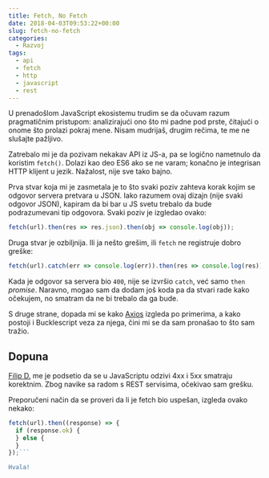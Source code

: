 ```yaml
---
title: Fetch, No Fetch
date: 2018-04-03T09:53:22+00:00
slug: fetch-no-fetch
categories:
  - Razvoj
tags:
  - api
  - fetch
  - http
  - javascript
  - rest
---
```


U prenadošlom JavaScript ekosistemu trudim se da očuvam razum pragmatičnim pristupom: analizirajući ono što mi padne pod prste, čitajući o onome što prolazi pokraj mene. Nisam mudrijaš, drugim rečima, te me ne slušajte pažljivo.

<!--more-->

Zatrebalo mi je da pozivam nekakav API iz JS-a, pa se logično nametnulo da koristim `fetch()`. Dolazi kao deo ES6 ako se ne varam; konačno je integrisan HTTP klijent u jezik. Nažalost, nije sve tako bajno.

Prva stvar koja mi je zasmetala je to što svaki poziv zahteva korak kojim se odgovor servera pretvara u JSON. Iako razumem ovaj dizajn (nije svaki odgovor JSON), kapiram da bi bar u JS svetu trebalo da bude podrazumevani tip odgovora. Svaki poziv je izgledao ovako:

```javascript
fetch(url).then(res => res.json).then(obj => console.log(obj));
```

Druga stvar je ozbiljnija. Ili ja nešto grešim, ili `fetch` ne registruje dobro greške:

```javascript
fetch(url).catch(err => console.log(err)).then(res => console.log(res));
```

Kada je odgovor sa servera bio `400`, nije se izvršio `catch`, već samo `then` _promise_. Naravno, mogao sam da dodam još koda pa da stvari rade kako očekujem, no smatram da ne bi trebalo da ga bude.

S druge strane, dopada mi se kako [Axios](https://github.com/axios/axios) izgleda po primerima, a kako postoji i Bucklescript veza za njega, čini mi se da sam pronašao to što sam tražio.

## Dopuna

[Filip D.](http://danicfilip.com/) me je podsetio da se u JavaScriptu odzivi 4xx i 5xx smatraju korektnim. Zbog navike sa radom s REST servisima, očekivao sam grešku.

Preporučeni način da se proveri da li je fetch bio uspešan, izgleda ovako nekako:

```javascript
fetch(url).then((response) => {
  if (response.ok) {
  } else {
  }
});```

Hvala!